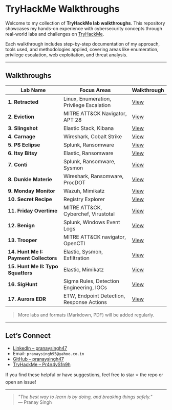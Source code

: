 # TryHackMe Walkthroughs

Welcome to my collection of **TryHackMe lab walkthroughs**. This repository showcases my hands-on experience with cybersecurity concepts through real-world labs and challenges on [TryHackMe](https://tryhackme.com/).

Each walkthrough includes step-by-step documentation of my approach, tools used, and methodologies applied, covering areas like enumeration, privilege escalation, web exploitation, and threat analysis.

---

## Walkthroughs

| Lab Name   | Focus Areas                                       | Walkthrough |
|--------------|-------------------------------------------------------|----------------|
| **1. Retracted** | Linux, Enumeration, Privilege Escalation              | [View](./Retracted.md)  |
| **2. Eviction**  | MITRE ATT&CK Navigator, APT 28                        | [View](./Eviction.md)   |
| **3. Slingshot** | Elastic Stack, Kibana                                 | [View](./Slingshot.md)  |
| **4. Carnage**   | Wireshark, Cobalt Strike                              | [View](./Carnage.md)    |
| **5. PS Eclipse**   | Splunk, Ransomware                                 | [View](./PS_Eclipse.md)  |
| **6. Itsy Bitsy**   | Elastic, Ransomware                                | [View](./ItsyBitsy.md)  |
| **7. Conti**   | Splunk, Ransomware, Sysmon                              | [View](./Conti.md)  |
| **8. Dunkle Materie**   | Wireshark, Ransomware, ProcDOT                 | [View](./Dunkle_Materie.md)  |
| **9. Monday Monitor**   | Wazuh, Mimikatz                                | [View](./Monday_Monitor.md)  |
| **10. Secret Recipe**   |  Registry Explorer                             | [View](./Secret_Recipe.md)  |
| **11. Friday Overtime**   |  MITRE ATT&CK, Cyberchef, Virustotal         | [View](./Friday_Overtime.md)  |
| **12. Benign**   |  Splunk, Windows Event Logs                           | [View](./Benign.md)  |
| **13. Trooper**   |   MITRE ATT&CK navigator, OpenCTI                    | [View](./Trooper.md)  |
| **14. Hunt Me I: Payment Collectors**   | Elastic, Sysmon, Exfiltration  | [View](./Hunt_Me_I:Payment_Collectors.md)  |
| **15. Hunt Me II: Typo Squatters**   | Elastic, Mimikatz                 | [View](./Hunt_Me_II:Typo_Squatters.md)  |
| **16. SigHunt**   | Sigma Rules, Detection Engineering, IOCs             | [View](./SigHunt.md)  |
| **17. Aurora EDR**   | ETW, Endpoint Detection, Response Actions         | [View](./Aurora_EDR.md)  |

> More labs and formats (Markdown, PDF) will be added regularly.

---

## Let’s Connect

- [LinkedIn – pranaysingh47](https://linkedin.com/in/pranaysingh47)
- Email: `pranaysingh95@yahoo.co.in`
- [GitHub – pranaysingh47](https://github.com/pranaysingh47)
- [TryHackMe – Pr4n4yS1n9h](https://tryhackme.com/p/Pr4n4yS1n9h)

If you find these helpful or have suggestions, feel free to star ⭐ the repo or open an issue!

---

> _"The best way to learn is by doing, and breaking things safely."_  
> — Pranay Singh
